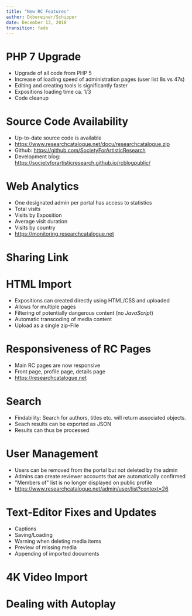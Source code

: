 ```yaml
---
title: "New RC Features"
author: Döbereiner/Schipper
date: December 13, 2018
transition: fade
---
```


# PHP 7 Upgrade

* Upgrade of all code from PHP 5
* Increase of loading speed of administration pages (user list  8s vs 47s)
* Editing and creating tools is significantly faster
* Expositions loading time ca. 1/3
* Code cleanup


# Source Code Availability

* Up-to-date source code is available 
* https://www.researchcatalogue.net/docu/researchcatalogue.zip
* Github: <https://github.com/SocietyForArtisticResearch>
* Development blog: <https://societyforartisticresearch.github.io/rcblogpublic/>


# Web Analytics

* One designated admin per portal has access to statistics
* Total visits
* Visits by Exposition
* Average visit duration
* Visits by country
* <https://monitoring.researchcatalogue.net>

# Sharing Link


# HTML Import

* Expositions can created directly using HTML/CSS and uploaded
* Allows for multiple pages
* Filtering of potentially dangerous content (no *JavaScript*)
* Automatic transcoding of media content
* Upload as a single zip-File


# Responsiveness of RC Pages

* Main RC pages are now responsive 
* Front page, profile page, details page 
* <https://researchcatalogue.net>


# Search

* Findability: Search for authors, titles etc. will return associated objects.
* Seach results can be exported as JSON 
* Results can thus be processed

# User Management

* Users can be removed from the portal but not deleted by the admin
* Admins can create reviewer accounts that are automatically confirmed
* "Members of" list is no longer displayed on public profile
* <https://www.researchcatalogue.net/admin/user/list?context=26>


# Text-Editor Fixes and Updates

* Captions
* Saving/Loading
* Warning when deleting media items
* Preview of missing media
* Appending of imported documents


# 4K Video Import


# Dealing with Autoplay


